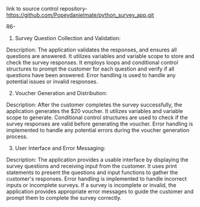 link to source control repository- https://github.com/Popeydanielmate/python_survey_app.git

R6-

1. Survey Question Collection and Validation:

Description: The application validates the responses, and ensures all questions are answered. It utilizes variables and variable scope to store and check the survey responses. It employs loops and conditional control structures to prompt the customer for each question and verify if all questions have been answered. Error handling is used to handle any potential issues or invalid responses.

2. Voucher Generation and Distribution:

Description: After the customer completes the survey successfully, the application generates the $20 voucher. It utilizes variables and variable scope to generate. Conditional control structures are used to check if the survey responses are valid before generating the voucher. Error handling is implemented to handle any potential errors during the voucher generation process.

3. User Interface and Error Messaging:

Description: The application provides a usable interface by displaying the survey questions and receiving input from the customer. It uses print statements to present the questions and input functions to gather the customer's responses. Error handling is implemented to handle incorrect inputs or incomplete surveys. If a survey is incomplete or invalid, the application provides appropriate error messages to guide the customer and prompt them to complete the survey correctly.